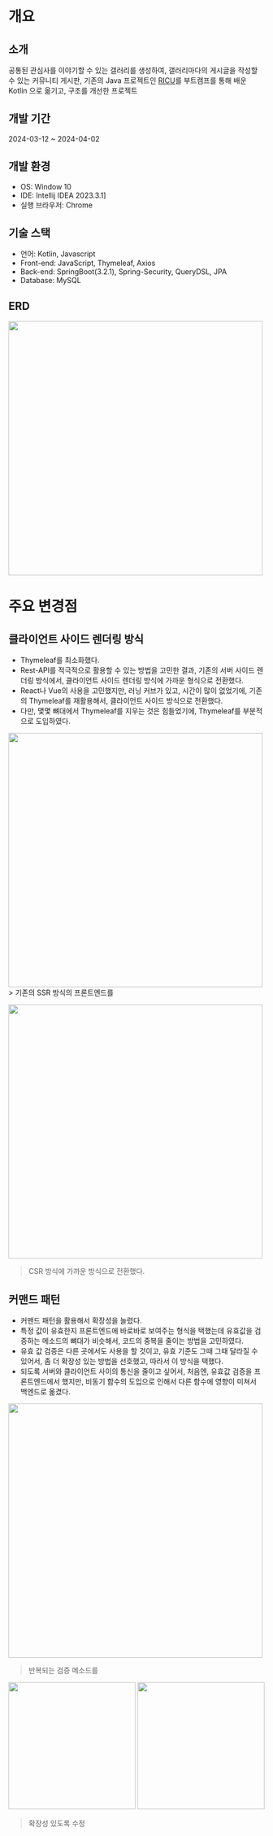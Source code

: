 # 개요
## 소개
공통된 관심사를 이야기할 수 있는 갤러리를 생성하여, 갤러리마다의 게시글을 작성할 수 있는 커뮤니티 게시판,
기존의 Java 프로젝트인 [RICU](https://github.com/tlsgkdns/ricu)를 부트캠프를 통해 배운 Kotlin 으로 옮기고, 구조를 개선한 프로젝트
## 개발 기간
2024-03-12 ~ 2024-04-02
## 개발 환경
* OS: Window 10
* IDE: Intellij IDEA 2023.3.1]
* 실행 브라우저: Chrome
## 기술 스택
* 언어: Kotlin, Javascript
* Front-end: JavaScript, Thymeleaf, Axios
* Back-end: SpringBoot(3.2.1), Spring-Security, QueryDSL, JPA
* Database: MySQL
## ERD
<img src="https://github.com/tlsgkdns/RicuKotlin/assets/24753709/a928284c-8eab-4859-938f-90a5c7a6b465" width="500"></img>

# 주요 변경점
## 클라이언트 사이드 렌더링 방식
 * Thymeleaf를 최소화했다.  
 * Rest-API를 적극적으로 활용할 수 있는 방법을 고민한 결과, 기존의 서버 사이드 렌더링 방식에서, 클라이언트 사이드 렌더링 방식에 가까운 형식으로 전환했다.
 * React나 Vue의 사용을 고민했지만, 러닝 커브가 있고, 시간이 많이 없었기에, 기존의 Thymeleaf를 재활용해서, 클라이언트 사이드 방식으로 전환했다.
 * 다만, 몇몇 뼈대에서 Thymeleaf를 지우는 것은 힘들었기에, Thymeleaf를 부분적으로 도입하였다.

<img src="https://github.com/tlsgkdns/RicuKotlin/assets/24753709/882d6552-9ddd-4826-bb70-f8c4af28f845" width="500"> 
> 기존의 SSR 방식의 프론트엔드를

<img src="https://github.com/tlsgkdns/RicuKotlin/assets/24753709/537f8c48-80bf-4139-9aea-684c60382c49" width="500"></img>
> CSR 방식에 가까운 방식으로 전환했다.

## 커맨드 패턴
 * 커맨드 패턴을 활용해서 확장성을 늘렸다.
 * 특정 값이 유효한지 프론트엔드에 바로바로 보여주는 형식을 택했는데 유효값을 검증하는 메소드의 뼈대가 비슷해서, 코드의 중복을 줄이는 방법을 고민하였다.
 * 유효 값 검증은 다른 곳에서도 사용을 할 것이고, 유효 기준도 그때 그때 달라질 수 있어서, 좀 더 확장성 있는 방법을 선호했고, 따라서 이 방식을 택했다.
 * 되도록 서버와 클라이언트 사이의 통신을 줄이고 싶어서, 처음엔, 유효값 검증을 프론트엔드에서 했지만, 비동기 함수의 도입으로 인해서 다른 함수에 영향이 미쳐서 백엔드로 옮겼다.

<img src="https://github.com/tlsgkdns/RicuKotlin/assets/24753709/41988e0c-1527-4d03-afed-ac5ace0e99f1" width="500"></img>
> 반복되는 검증 메소드를

<img src="https://github.com/tlsgkdns/RicuKotlin/assets/24753709/3223eec0-da97-480b-b5fc-d74fb8831d67" width="250"></img>
<img src="https://github.com/tlsgkdns/RicuKotlin/assets/24753709/0832dfd5-2c95-44ef-ad45-796dad9d302f" width="250"></img>
> 확장성 있도록 수정